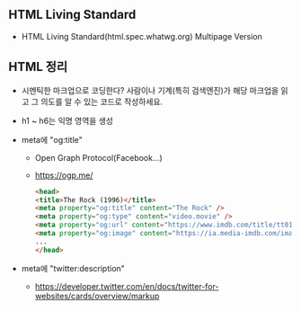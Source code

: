 ## HTML Living Standard
* HTML Living Standard(html.spec.whatwg.org) Multipage Version

## HTML 정리
* 시멘틱한 마크업으로 코딩한다? 사람이나 기계(특히 검색엔진)가 해당 마크업을 읽고 그 의도를 알 수 있는 코드로 작성하세요.
* h1 ~ h6는 익명 영역을 생성
* meta에 "og:title"
    * Open Graph Protocol(Facebook...)
    * https://ogp.me/
        
        ```html
        <head>
        <title>The Rock (1996)</title>
        <meta property="og:title" content="The Rock" />
        <meta property="og:type" content="video.movie" />
        <meta property="og:url" content="https://www.imdb.com/title/tt0117500/" />
        <meta property="og:image" content="https://ia.media-imdb.com/images/rock.jpg" />
        ...
        </head>
        ```

* meta에 "twitter:description"
    * https://developer.twitter.com/en/docs/twitter-for-websites/cards/overview/markup